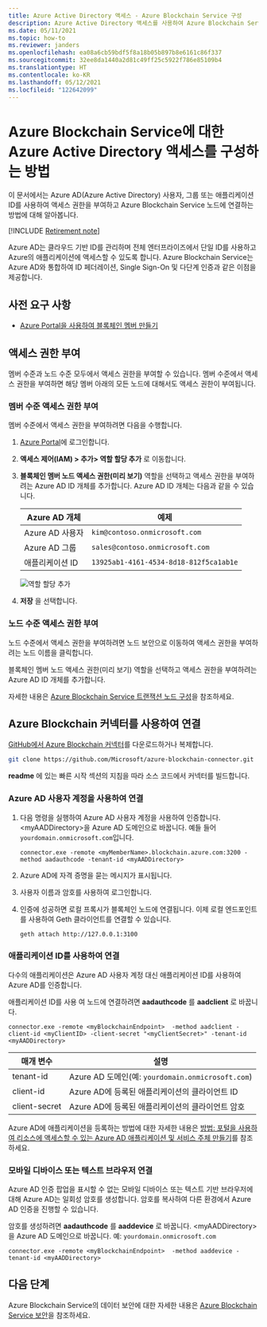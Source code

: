 ```yaml
---
title: Azure Active Directory 액세스 - Azure Blockchain Service 구성
description: Azure Active Directory 액세스를 사용하여 Azure Blockchain Service를 구성하는 방법
ms.date: 05/11/2021
ms.topic: how-to
ms.reviewer: janders
ms.openlocfilehash: ea08a6cb59bdf5f8a18b05b897b8e6161c86f337
ms.sourcegitcommit: 32ee8da1440a2d81c49ff25c5922f786e85109b4
ms.translationtype: HT
ms.contentlocale: ko-KR
ms.lasthandoff: 05/12/2021
ms.locfileid: "122642099"
---
```

# <a name="how-to-configure-azure-active-directory-access-for-azure-blockchain-service"></a>Azure Blockchain Service에 대한 Azure Active Directory 액세스를 구성하는 방법

이 문서에서는 Azure AD(Azure Active Directory) 사용자, 그룹 또는 애플리케이션 ID를 사용하여 액세스 권한을 부여하고 Azure Blockchain Service 노드에 연결하는 방법에 대해 알아봅니다.

[!INCLUDE [Retirement note](./includes/retirement.md)]

Azure AD는 클라우드 기반 ID를 관리하며 전체 엔터프라이즈에서 단일 ID를 사용하고 Azure의 애플리케이션에 액세스할 수 있도록 합니다. Azure Blockchain Service는 Azure AD와 통합하여 ID 페더레이션, Single Sign-On 및 다단계 인증과 같은 이점을 제공합니다.

## <a name="prerequisites"></a>사전 요구 사항

* [Azure Portal을 사용하여 블록체인 멤버 만들기](create-member.md)

## <a name="grant-access"></a>액세스 권한 부여

멤버 수준과 노드 수준 모두에서 액세스 권한을 부여할 수 있습니다. 멤버 수준에서 액세스 권한을 부여하면 해당 멤버 아래의 모든 노드에 대해서도 액세스 권한이 부여됩니다.

### <a name="grant-member-level-access"></a>멤버 수준 액세스 권한 부여

멤버 수준에서 액세스 권한을 부여하려면 다음을 수행합니다.

1. [Azure Portal](https://portal.azure.com)에 로그인합니다.
1. **액세스 제어(IAM) > 추가> 역할 할당 추가** 로 이동합니다.
1. **블록체인 멤버 노드 액세스 권한(미리 보기)** 역할을 선택하고 액세스 권한을 부여하려는 Azure AD ID 개체를 추가합니다. Azure AD ID 개체는 다음과 같을 수 있습니다.

    | Azure AD 개체 | 예제 |
    |-----------------|---------|
    | Azure AD 사용자   | `kim@contoso.onmicrosoft.com` |
    | Azure AD 그룹  | `sales@contoso.onmicrosoft.com` |
    | 애플리케이션 ID  | `13925ab1-4161-4534-8d18-812f5ca1ab1e` |

    ![역할 할당 추가](./media/configure-aad/add-role-assignment.png)

1. **저장** 을 선택합니다.

### <a name="grant-node-level-access"></a>노드 수준 액세스 권한 부여

노드 수준에서 액세스 권한을 부여하려면 노드 보안으로 이동하여 액세스 권한을 부여하려는 노드 이름을 클릭합니다.

블록체인 멤버 노드 액세스 권한(미리 보기) 역할을 선택하고 액세스 권한을 부여하려는 Azure AD ID 개체를 추가합니다.

자세한 내용은 [Azure Blockchain Service 트랜잭션 노드 구성](configure-transaction-nodes.md#azure-active-directory-access-control)을 참조하세요.

## <a name="connect-using-azure-blockchain-connector"></a>Azure Blockchain 커넥터를 사용하여 연결

[GitHub에서 Azure Blockchain 커넥터](https://github.com/Microsoft/azure-blockchain-connector/)를 다운로드하거나 복제합니다.

```bash
git clone https://github.com/Microsoft/azure-blockchain-connector.git
```

**readme** 에 있는 빠른 시작 섹션의 지침을 따라 소스 코드에서 커넥터를 빌드합니다.

### <a name="connect-using-an-azure-ad-user-account"></a>Azure AD 사용자 계정을 사용하여 연결

1. 다음 명령을 실행하여 Azure AD 사용자 계정을 사용하여 인증합니다. \<myAADDirectory\>을 Azure AD 도메인으로 바꿉니다. 예들 들어 `yourdomain.onmicrosoft.com`입니다.

    ```
    connector.exe -remote <myMemberName>.blockchain.azure.com:3200 -method aadauthcode -tenant-id <myAADDirectory>
    ```

1. Azure AD에 자격 증명을 묻는 메시지가 표시됩니다.
1. 사용자 이름과 암호를 사용하여 로그인합니다.
1. 인증에 성공하면 로컬 프록시가 블록체인 노드에 연결됩니다. 이제 로컬 엔드포인트를 사용하여 Geth 클라이언트를 연결할 수 있습니다.

    ```bash
    geth attach http://127.0.0.1:3100
    ```

### <a name="connect-using-an-application-id"></a>애플리케이션 ID를 사용하여 연결

다수의 애플리케이션은 Azure AD 사용자 계정 대신 애플리케이션 ID를 사용하여 Azure AD를 인증합니다.

애플리케이션 ID를 사용 여 노드에 연결하려면 **aadauthcode** 를 **aadclient** 로 바꿉니다.

```
connector.exe -remote <myBlockchainEndpoint>  -method aadclient -client-id <myClientID> -client-secret "<myClientSecret>" -tenant-id <myAADDirectory>
```

| 매개 변수 | 설명 |
|-----------|-------------|
| tenant-id | Azure AD 도메인(예: `yourdomain.onmicrosoft.com`)
| client-id | Azure AD에 등록된 애플리케이션의 클라이언트 ID
| client-secret | Azure AD에 등록된 애플리케이션의 클라이언트 암호

Azure AD에 애플리케이션을 등록하는 방법에 대한 자세한 내용은 [방법: 포털을 사용하여 리소스에 액세스할 수 있는 Azure AD 애플리케이션 및 서비스 주체 만들기](../../active-directory/develop/howto-create-service-principal-portal.md)를 참조하세요.

### <a name="connect-a-mobile-device-or-text-browser"></a>모바일 디바이스 또는 텍스트 브라우저 연결

Azure AD 인증 팝업을 표시할 수 없는 모바일 디바이스 또는 텍스트 기반 브라우저에 대해 Azure AD는 일회성 암호를 생성합니다. 암호를 복사하여 다른 환경에서 Azure AD 인증을 진행할 수 있습니다.

암호를 생성하려면 **aadauthcode** 를 **aaddevice** 로 바꿉니다. \<myAADDirectory\>을 Azure AD 도메인으로 바꿉니다. 예: `yourdomain.onmicrosoft.com`

```
connector.exe -remote <myBlockchainEndpoint>  -method aaddevice -tenant-id <myAADDirectory>
```

## <a name="next-steps"></a>다음 단계

Azure Blockchain Service의 데이터 보안에 대한 자세한 내용은 [Azure Blockchain Service 보안](data-security.md)을 참조하세요.
